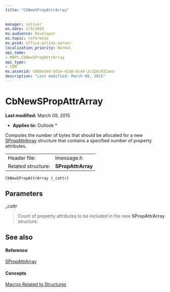 ```yaml
---
title: "CbNewSPropAttrArray"
 
 
manager: soliver
ms.date: 3/9/2015
ms.audience: Developer
ms.topic: reference
ms.prod: office-online-server
localization_priority: Normal
api_name:
- MAPI.CbNewSPropAttrArray
api_type:
- COM
ms.assetid: c085e3e4-5d1e-42ab-8c44-2c326c032aea
description: "Last modified: March 09, 2015"
---
```


# CbNewSPropAttrArray

 **Last modified:** March 09, 2015 
  
 * **Applies to:** Outlook * 
  
Computes the number of bytes that should be allocated for a new [SPropAttrArray](spropattrarray.md) structure that contains a specified number of property attributes. 
  
|||
|:-----|:-----|
|Header file:  <br/> |Imessage.h  <br/> |
|Related structure:  <br/> |**SPropAttrArray** <br/> |
   
```
CbNewSPropAttrArray (_cattr)
```

## Parameters

 __cattr_
  
> Count of property attributes to be included in the new **SPropAttrArray** structure. 
    
## See also

#### Reference

[SPropAttrArray](spropattrarray.md)
#### Concepts

[Macros Related to Structures](macros-related-to-structures.md)

